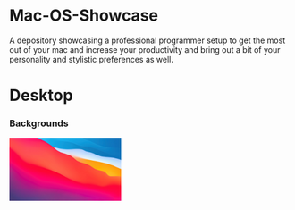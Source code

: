 # Mac-OS-Showcase

A depository showcasing a professional programmer setup to get the most out of your mac and increase your productivity and bring out a bit of your personality and stylistic preferences as well.

# Desktop

### Backgrounds

<img src="https://github.com/gzachariadis/Mac-OS-Showcase/blob/master/Desktop/Backgrounds/macOS-Big-Surr.jpg?raw=true" width="200">
